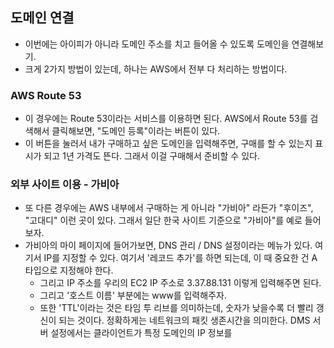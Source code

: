 ## 도메인 연결
- 이번에는 아이피가 아니라 도메인 주소를 치고 들어올 수 있도록 도메인을 연결해보기.
- 크게 2가지 방법이 있는데, 하나는 AWS에서 전부 다 처리하는 방법이다. 

### AWS Route 53
- 이 경우에는 Route 53이라는 서비스를 이용하면 된다. AWS에서 Route 53를 검색해서 클릭해보면, "도메인 등록"이라는 버튼이 있다. 
- 이 버튼을 눌러서 내가 구매하고 싶은 도메인을 입력해주면, 구매를 할 수 있는지 표시가 되고 1년 가격도 뜬다. 그래서 이걸 구매해서 준비할 수 있다.


### 외부 사이트 이용 - 가비아
- 또 다른 경우에는 AWS 내부에서 구매하는 게 아니라 "가비아" 라든가 "후이즈", "고대디" 이런 곳이 있다. 그래서 일단 한국 사이트 기준으로 "가비아"를 예로 들어보자.
- 가비아의 마이 페이지에 들어가보면, DNS 관리 / DNS 설정이라는 메뉴가 있다. 여기서 IP를 지정할 수 있다. 여기서 '레코드 추가'를 하면 되는데, 이 때 중요한 건 A타입으로 지정해야 한다. 
  - 그리고 IP 주소를 우리의 EC2 IP 주소로 3.37.88.131 이렇게 입력해주면 된다. 
  - 그리고 '호스트 이름' 부분에는 www를 입력해주자. 
  - 또한 'TTL'이라는 것은 타임 투 리브를 의미하는데, 숫자가 낮을수록 더 빨리 갱신이 되는 것이다. 정확하게는 네트워크의 패킷 생존시간을 의미한다. DMS 서버 설정에서는 클라이언트가 특정 도메인의 IP 정보를

